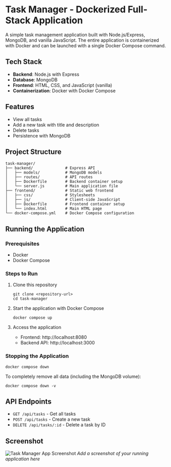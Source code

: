 # Task Manager - Dockerized Full-Stack Application

A simple task management application built with Node.js/Express, MongoDB, and vanilla JavaScript. The entire application is containerized with Docker and can be launched with a single Docker Compose command.

## Tech Stack

- **Backend**: Node.js with Express
- **Database**: MongoDB
- **Frontend**: HTML, CSS, and JavaScript (vanilla)
- **Containerization**: Docker with Docker Compose

## Features

- View all tasks
- Add a new task with title and description
- Delete tasks
- Persistence with MongoDB

## Project Structure

```
task-manager/
├── backend/              # Express API
│   ├── models/           # MongoDB models
│   ├── routes/           # API routes
│   ├── Dockerfile        # Backend container setup
│   └── server.js         # Main application file
├── frontend/             # Static web frontend
│   ├── css/              # Stylesheets
│   ├── js/               # Client-side JavaScript
│   ├── Dockerfile        # Frontend container setup
│   └── index.html        # Main HTML page
└── docker-compose.yml    # Docker Compose configuration
```

## Running the Application

### Prerequisites

- Docker
- Docker Compose

### Steps to Run

1. Clone this repository
   ```
   git clone <repository-url>
   cd task-manager
   ```

2. Start the application with Docker Compose
   ```
   docker compose up
   ```

3. Access the application
   - Frontend: http://localhost:8080
   - Backend API: http://localhost:3000

### Stopping the Application

```
docker compose down
```

To completely remove all data (including the MongoDB volume):
```
docker compose down -v
```

## API Endpoints

- `GET /api/tasks` - Get all tasks
- `POST /api/tasks` - Create a new task
- `DELETE /api/tasks/:id` - Delete a task by ID

## Screenshot

![Task Manager App Screenshot](screenshot.png)
*Add a screenshot of your running application here*